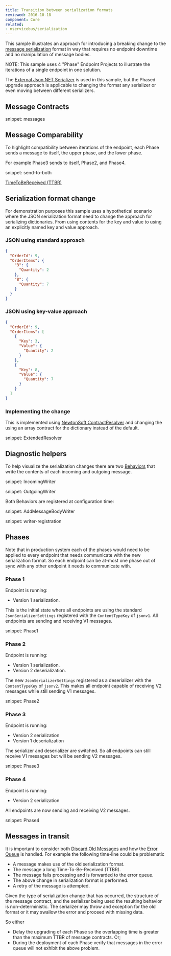 ```yaml
---
title: Transition between serialization formats
reviewed: 2016-10-18
component: Core
related:
- nservicebus/serialization
---
```


This sample illustrates an approach for introducing a breaking change to the [message serialization](/nservicebus/serialization/) format in way that requires no endpoint downtime and no manipulation of message bodies.

NOTE: This sample uses 4 "Phase" Endpoint Projects to illustrate the iterations of a single endpoint in one solution.

The [External Json.NET Serializer](/nservicebus/serialization/newtonsoft.md) is used in this sample, but the Phased upgrade approach is applicable to changing the format any serializer or even moving between different serializers.


## Message Contracts

snippet: messages


## Message Comparability

To highlight compatibility between iterations of the endpoint, each Phase sends a message to itself, the upper phase, and the lower phase.

For example Phase3 sends to itself, Phase2, and Phase4.

snippet: send-to-both


[TimeToBeReceived (TTBR)](/nservicebus/messaging/discard-old-messages.md)


## Serialization format change

For demonstration purposes this sample uses a hypothetical scenario where the JSON serialization format need to change the approach for serializing dictionaries. From using contents for the key and value to using an explicitly named key and value approach.


### JSON using standard approach

```json
{
  "OrderId": 9,
  "OrderItems": {
    "3": {
      "Quantity": 2
    },
    "8": {
      "Quantity": 7
    }
  }
}
```


### JSON using key-value approach

```json
{
  "OrderId": 9,
  "OrderItems": [
    {
      "Key": 3,
      "Value": {
        "Quantity": 2
      }
    },
    {
      "Key": 8,
      "Value": {
        "Quantity": 7
      }
    }
  ]
}
```


### Implementing the change

This is implemented using [NewtonSoft ContractResolver](http://www.newtonsoft.com/json/help/html/contractresolver.htm) and changing the using an array contract for the dictionary instead of the default.

snippet: ExtendedResolver


## Diagnostic helpers

To help visualize the serialization changes there are two [Behaviors](/nservicebus/pipeline/manipulate-with-behaviors.md) that write the contents of each incoming and outgoing message.

snippet: IncomingWriter

snippet: OutgoingWriter

Both Behaviors are registered at configuration time:

snippet: AddMessageBodyWriter

snippet: writer-registration


## Phases

Note that in production system each of the phases would need to be applied to every endpoint that needs communicate with the new serialization format. So each endpoint can be at-most one phase out of sync with any other endpoint it needs to communicate with.


### Phase 1

Endpoint is running:

 * Version 1 serialization. 

This is the initial state  where all endpoints are using the standard `JsonSerializerSettings` registered with the `ContentTypeKey` of `jsonv1`. All endpoints are sending and receiving V1 messages.

snippet: Phase1


### Phase 2

Endpoint is running:

 * Version 1 serialization.
 * Version 2 deserialization.

The new `JsonSerializerSettings` registered as a deserializer with the `ContentTypeKey` of `jsonv2`. This makes all endpoint capable of receiving V2 messages while still sending V1 messages.

snippet: Phase2


### Phase 3

Endpoint is running:

 * Version 2 serialization
 * Version 1 deserialization

The serializer and deserializer are switched. So all endpoints can still receive V1 messages but will be sending V2 messages.

snippet: Phase3


### Phase 4

Endpoint is running:

 * Version 2 serialization

All endpoints are now sending and receiving V2 messages.

snippet: Phase4


## Messages in transit

It is important to consider both [Discard Old Messages](/nservicebus/messaging/discard-old-messages.md) and how the [Error Queue](/nservicebus/recoverability/configure-error-handling.md) is handled. For example the following time-line could be problematic 

 * A message makes use of the old serialization format.
 * The message a long Time-To-Be-Received (TTBR).
 * The message fails processing and is forwarded to the error queue.
 * The above change in serialization format is performed.
 * A retry of the message is attempted.

Given the type of serialization change that has occurred, the structure of the message contract, and the serializer being used the resulting behavior is non-deterministic. The serializer may throw and exception for the old format or it may swallow the error and proceed with missing data.

So either

 * Delay the upgrading of each Phase so the overlapping time is greater than the maximum TTBR of message contracts. Or;
 * During the deployment of each Phase verify that messages in the error queue will not exhibit the above problem.